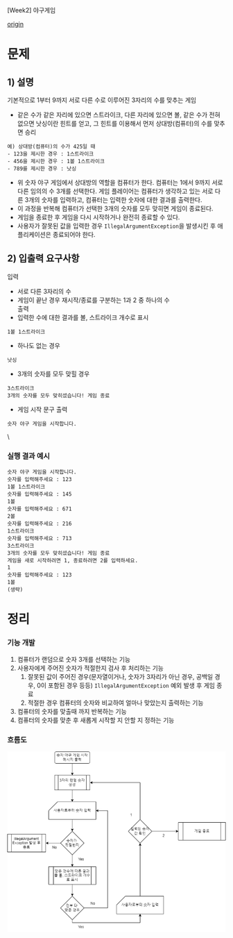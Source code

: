 [Week2] 야구게임

[origin](https://github.com/mon0mon/-Woowa-Week2-java-baseball)

# 문제

## 1) 설명
기본적으로 1부터 9까지 서로 다른 수로 이루어진 3자리의 수를 맞추는 게임

- 같은 수가 같은 자리에 있으면 스트라이크, 다른 자리에 있으면 볼, 같은 수가 전혀 없으면 낫싱이란 힌트를 얻고, 그 힌트를 이용해서 먼저 상대방(컴퓨터)의 수를 맞추면 승리

```
예) 상대방(컴퓨터)의 수가 425일 때
- 123을 제시한 경우 : 1스트라이크
- 456을 제시한 경우 : 1볼 1스트라이크
- 789를 제시한 경우 : 낫싱
```

- 위 숫자 야구 게임에서 상대방의 역할을 컴퓨터가 한다. 컴퓨터는 1에서 9까지 서로 다른 임의의 수 3개를 선택한다. 게임 플레이어는 컴퓨터가 생각하고 있는 서로 다른 3개의 숫자를 입력하고, 컴퓨터는 입력한 숫자에 대한 결과를 출력한다.
- 이 과정을 반복해 컴퓨터가 선택한 3개의 숫자를 모두 맞히면 게임이 종료된다.
- 게임을 종료한 후 게임을 다시 시작하거나 완전히 종료할 수 있다.
- 사용자가 잘못된 값을 입력한 경우 ```IllegalArgumentException```을 발생시킨 후 애플리케이션은 종료되어야 한다.

## 2) 입출력 요구사항

입력
- 서로 다른 3자리의 수
- 게임이 끝난 경우 재시작/종료를 구분하는 1과 2 중 하나의 수
  \
  출력
- 입력한 수에 대한 결과를 볼, 스트라이크 개수로 표시
```
1볼 1스트라이크
```
- 하나도 없는 경우
```
낫싱
```
- 3개의 숫자를 모두 맞힐 경우
```
3스트라이크
3개의 숫자를 모두 맞히셨습니다! 게임 종료
```
- 게임 시작 문구 출력
```
숫자 야구 게임을 시작합니다.
```

\
### 실행 결과 예시
```
숫자 야구 게임을 시작합니다.
숫자를 입력해주세요 : 123
1볼 1스트라이크
숫자를 입력해주세요 : 145
1볼
숫자를 입력해주세요 : 671
2볼
숫자를 입력해주세요 : 216
1스트라이크
숫자를 입력해주세요 : 713
3스트라이크
3개의 숫자를 모두 맞히셨습니다! 게임 종료
게임을 새로 시작하려면 1, 종료하려면 2를 입력하세요.
1
숫자를 입력해주세요 : 123
1볼
(생략)
```

# 정리

### 기능 개발

1. 컴퓨터가 랜덤으로 숫자 3개를 선택하는 기능
2. 사용자에게 주어진 숫자가 적절한지 검사 후 처리하는 기능
    1. 잘못된 값이 주어진 경우(문자열이거나, 숫자가 3자리가 아닌 경우, 공백일 경우, 0이 포함된 경우 등등) ```IllegalArgumentException``` 예외 발생 후 게임 종료
    2. 적절한 경우 컴퓨터의 숫자와 비교하여 얼마나 맞았는지 출력하는 기능
3. 컴퓨터의 숫자를 맞출때 까지 반복하는 기능
4. 컴퓨터의 숫자를 맞춘 후 새롭게 시작할 지 안할 지 정하는 기능

### 흐름도

![flowchart](flowchart.drawio.png)